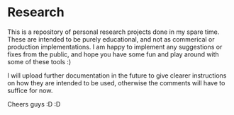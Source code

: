 # Research

This is a repository of personal research projects done in my spare time. These are intended to be purely educational, and not as commerical or production implementations.
I am happy to implement any suggestions or fixes from the public, and hope you have some fun and play around with some of these tools :)

I will upload further documentation in the future to give clearer instructions on how they are intended to be used, otherwise the comments will have to suffice for now.

Cheers guys :D :D 
